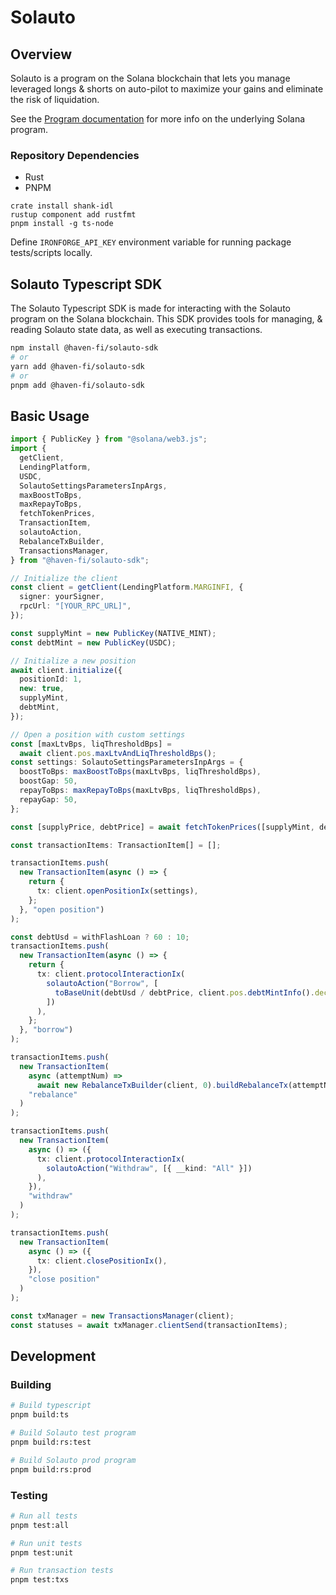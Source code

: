# Solauto

## Overview

Solauto is a program on the Solana blockchain that lets you manage leveraged longs & shorts on auto-pilot to maximize your gains and eliminate the risk of liquidation.

See the [Program documentation](/programs/solauto/README.md) for more info on the underlying Solana program.

### Repository Dependencies

- Rust
- PNPM

```
crate install shank-idl
rustup component add rustfmt
pnpm install -g ts-node
```

Define `IRONFORGE_API_KEY` environment variable for running package tests/scripts locally.

## Solauto Typescript SDK

The Solauto Typescript SDK is made for interacting with the Solauto program on the Solana blockchain. This SDK provides tools for managing, & reading Solauto state data, as well as executing transactions.

```bash
npm install @haven-fi/solauto-sdk
# or
yarn add @haven-fi/solauto-sdk
# or
pnpm add @haven-fi/solauto-sdk
```

## Basic Usage

```typescript
import { PublicKey } from "@solana/web3.js";
import {
  getClient,
  LendingPlatform,
  USDC,
  SolautoSettingsParametersInpArgs,
  maxBoostToBps,
  maxRepayToBps,
  fetchTokenPrices,
  TransactionItem,
  solautoAction,
  RebalanceTxBuilder,
  TransactionsManager,
} from "@haven-fi/solauto-sdk";

// Initialize the client
const client = getClient(LendingPlatform.MARGINFI, {
  signer: yourSigner,
  rpcUrl: "[YOUR_RPC_URL]",
});

const supplyMint = new PublicKey(NATIVE_MINT);
const debtMint = new PublicKey(USDC);

// Initialize a new position
await client.initialize({
  positionId: 1,
  new: true,
  supplyMint,
  debtMint,
});

// Open a position with custom settings
const [maxLtvBps, liqThresholdBps] =
  await client.pos.maxLtvAndLiqThresholdBps();
const settings: SolautoSettingsParametersInpArgs = {
  boostToBps: maxBoostToBps(maxLtvBps, liqThresholdBps),
  boostGap: 50,
  repayToBps: maxRepayToBps(maxLtvBps, liqThresholdBps),
  repayGap: 50,
};

const [supplyPrice, debtPrice] = await fetchTokenPrices([supplyMint, debtMint]);

const transactionItems: TransactionItem[] = [];

transactionItems.push(
  new TransactionItem(async () => {
    return {
      tx: client.openPositionIx(settings),
    };
  }, "open position")
);

const debtUsd = withFlashLoan ? 60 : 10;
transactionItems.push(
  new TransactionItem(async () => {
    return {
      tx: client.protocolInteractionIx(
        solautoAction("Borrow", [
          toBaseUnit(debtUsd / debtPrice, client.pos.debtMintInfo().decimals),
        ])
      ),
    };
  }, "borrow")
);

transactionItems.push(
  new TransactionItem(
    async (attemptNum) =>
      await new RebalanceTxBuilder(client, 0).buildRebalanceTx(attemptNum),
    "rebalance"
  )
);

transactionItems.push(
  new TransactionItem(
    async () => ({
      tx: client.protocolInteractionIx(
        solautoAction("Withdraw", [{ __kind: "All" }])
      ),
    }),
    "withdraw"
  )
);

transactionItems.push(
  new TransactionItem(
    async () => ({
      tx: client.closePositionIx(),
    }),
    "close position"
  )
);

const txManager = new TransactionsManager(client);
const statuses = await txManager.clientSend(transactionItems);
```

## Development

### Building

```bash
# Build typescript
pnpm build:ts

# Build Solauto test program
pnpm build:rs:test

# Build Solauto prod program
pnpm build:rs:prod
```

### Testing

```bash
# Run all tests
pnpm test:all

# Run unit tests
pnpm test:unit

# Run transaction tests
pnpm test:txs
```
